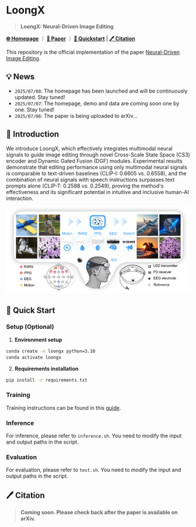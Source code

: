 # LoongX

> **LoongX: Neural-Driven Image Editing**

[**🌐 Homepage**](https://LoongX1.github.io/) ｜ [**📖 Paper**](https://arxiv.org/search/?query=loongx&searchtype=all) ｜ [**🚀 Quickstart**](https://github.com/LanceZPF/loongx#-quick-start) | [**🖊️ Citation**](https://github.com/LanceZPF/loongx#-citation)

This repository is the official implementation of the paper [Neural-Driven Image Editing](https://github.com/LanceZPF/loongx).

## 💡 News

- `2025/07/08`: The homepage has been launched and will be continuously updated. Stay tuned!
- `2025/07/07`: The homepage, demo and data are coming soon one by one. Stay tuned!
- `2025/07/06`: The paper is being uploaded to arXiv...

## 📖 Introduction

We introduce LoongX, which effectively integrates multimodal neural signals to guide image editing through novel Cross-Scale State Space (CS3) encoder and Dynamic Gated Fusion (DGF) modules. Experimental results demonstrate that editing performance using only multimodal neural signals is comparable to text-driven baselines (CLIP-I: 0.6605 vs. 0.6558), and the combination of neural signals with speech instructions surpasses text prompts alone (CLIP-T: 0.2588 vs. 0.2549), proving the method's effectiveness and its significant potential in intuitive and inclusive human-AI interaction.

![Alt text](assets/teaser.png)

## 🚀 Quick Start
### Setup (Optional)
1. **Environment setup**
```bash
conda create -n loongx python=3.10
conda activate loongx
```
2. **Requirements installation**
```bash
pip install -r requirements.txt
```

<!-- ### Guidelines for subject-driven generation
1. Input images are automatically center-cropped and resized to 512x512 resolution.
2. When writing prompts, refer to the subject using phrases like `this item`, `the object`, or `it`. e.g.
   1. *A close up view of this item. It is placed on a wooden table.*
   2. *A young lady is wearing this shirt.*
3. The model primarily works with objects rather than human subjects currently, due to the absence of human data in training. -->

### Training
Training instructions can be found in this [guide](./train/README.md).

### Inference
For inference, please refer to `inference.sh`. You need to modify the input and output paths in the script.

### Evaluation
For evaluation, please refer to `test.sh`. You need to modify the input and output paths in the script.


## 🖊️ Citation

> **Coming soon. Please check back after the paper is available on arXiv.**

